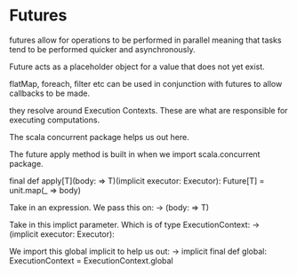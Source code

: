 # Futures 

futures allow for operations to be performed in parallel meaning that tasks tend to be performed quicker and asynchronously. 

Future acts as a placeholder object for a value that does not yet exist. 

flatMap, foreach, filter etc can be used in conjunction with futures to allow callbacks to be made. 

they resolve around Execution Contexts. These are what are responsible for executing computations. 

The scala concurrent package helps us out here. 

The future apply method is built in when we import scala.concurrent package. 


final def apply[T](body: => T)(implicit executor: Executor): Future[T] = unit.map(_ => body)


Take in an expression. We pass this on:
-> (body: => T)

Take in this implict parameter. Which is of type ExecutionContext:
-> (implicit executor: Executor):

We import this global implicit to help us out:
-> implicit final def global: ExecutionContext = ExecutionContext.global



